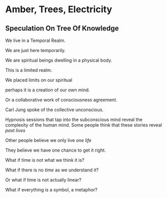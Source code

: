 # Amber, Trees, Electricity
## Speculation On Tree Of Knowledge

We live in a Temporal Realm.

We are just here temporarily.

We are spiritual beings dwelling in a physical body.

This is a limited realm.

We placed limits on our spiritual 

perhaps it is a creation of our own mind.

Or a collaborative work of consciousness agreement.

Carl Jung spoke of the collective unconscious.

Hypnosis sessions that tap into the subconscious mind reveal the complexity of the human mind. Some people think that these stories reveal *past lives*

Other people believe we only live *one life*

They believe we have one chance to get it right.

What if time is not what we think it is?

What if there is no *time* as we understand it?

Or what if time is not actually linear?

What if everything is a symbol, a metaphor?

